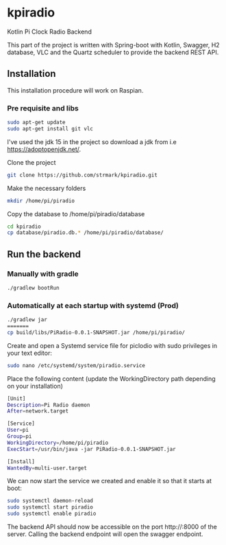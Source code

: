 # kpiradio
Kotlin Pi Clock Radio Backend

This part of the project is written with Spring-boot with Kotlin, Swagger, H2 database, VLC and the Quartz scheduler to provide the backend REST API.

## Installation 
This installation procedure will work on Raspian.

### Pre requisite and libs

``` bash
sudo apt-get update
sudo apt-get install git vlc
```

I've used the jdk 15 in the project so download a jdk from i.e https://adoptopenjdk.net/.

Clone the project
``` bash
git clone https://github.com/strmark/kpiradio.git
```

Make the necessary folders
``` bash
mkdir /home/pi/piradio
```

Copy the database to /home/pi/piradio/database
``` bash
cd kpiradio
cp database/piradio.db.* /home/pi/piradio/database/
```

## Run the backend

### Manually with gradle
``` bash
./gradlew bootRun
```

### Automatically at each startup with systemd (Prod)
``` bash
./gradlew jar
=======
cp build/libs/PiRadio-0.0.1-SNAPSHOT.jar /home/pi/piradio/
```

Create and open a Systemd service file for piclodio with sudo privileges in your text editor:
``` bash
sudo nano /etc/systemd/system/piradio.service
```

Place the following content (update the WorkingDirectory path depending on your installation)
``` bash
[Unit]
Description=Pi Radio daemon
After=network.target

[Service]
User=pi
Group=pi
WorkingDirectory=/home/pi/piradio
ExecStart=/usr/bin/java -jar PiRadio-0.0.1-SNAPSHOT.jar

[Install]
WantedBy=multi-user.target

```

We can now start the service we created and enable it so that it starts at boot:
``` bash
sudo systemctl daemon-reload
sudo systemctl start piradio
sudo systemctl enable piradio
```

The backend API should now be accessible on the port http://<server>:8000 of the server. Calling the backend endpoint will open the swagger endpoint.
